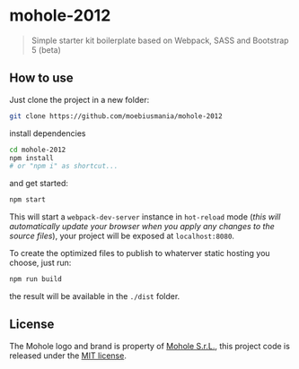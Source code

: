 # mohole-2012
> Simple starter kit boilerplate based on Webpack, SASS and Bootstrap 5 (beta)

## How to use
Just clone the project in a new folder:
```bash
git clone https://github.com/moebiusmania/mohole-2012
```

install dependencies
```bash
cd mohole-2012
npm install 
# or "npm i" as shortcut...
```

and get started:
```bash
npm start
```

This will start a `webpack-dev-server` instance in `hot-reload` mode (*this will automatically update your browser when you apply any changes to the source files*), your project will be exposed at `localhost:8080`.

To create the optimized files to publish to whaterver static hosting you choose, just run:
```bash
npm run build
```

the result will be available in the `./dist` folder.

## License
The Mohole logo and brand is property of [Mohole S.r.L.](https://scuola.mohole.it/), this project code is released under the [MIT license](LICENSE).
